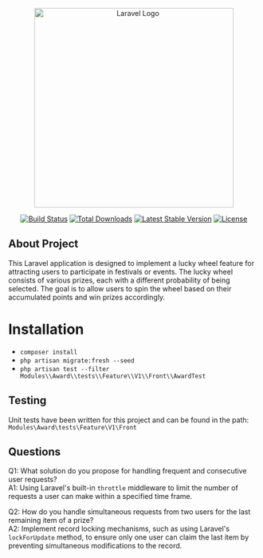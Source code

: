 <p align="center"><a href="https://laravel.com" target="_blank"><img src="https://raw.githubusercontent.com/laravel/art/master/logo-lockup/5%20SVG/2%20CMYK/1%20Full%20Color/laravel-logolockup-cmyk-red.svg" width="400" alt="Laravel Logo"></a></p>

<p align="center">
<a href="https://github.com/laravel/framework/actions"><img src="https://github.com/laravel/framework/workflows/tests/badge.svg" alt="Build Status"></a>
<a href="https://packagist.org/packages/laravel/framework"><img src="https://img.shields.io/packagist/dt/laravel/framework" alt="Total Downloads"></a>
<a href="https://packagist.org/packages/laravel/framework"><img src="https://img.shields.io/packagist/v/laravel/framework" alt="Latest Stable Version"></a>
<a href="https://packagist.org/packages/laravel/framework"><img src="https://img.shields.io/packagist/l/laravel/framework" alt="License"></a>
</p>

## About Project

This Laravel application is designed to implement a lucky wheel feature for attracting users to participate in festivals or events. The lucky wheel consists of various prizes, each with a different probability of being selected. The goal is to allow users to spin the wheel based on their accumulated points and win prizes accordingly.
 
# Installation
- `composer install`
- `php artisan migrate:fresh --seed`
- `php artisan test --filter Modules\\Award\\tests\\Feature\\V1\\Front\\AwardTest`

## Testing

Unit tests have been written for this project and can be found in the path: \
`` Modules\Award\tests\Feature\V1\Front ``



## Questions

Q1: What solution do you propose for handling frequent and consecutive user requests? \
A1: Using Laravel's built-in `throttle` middleware to limit the number of requests a user can make within a specified time frame.

Q2: How do you handle simultaneous requests from two users for the last remaining item of a prize?\
A2: Implement record locking mechanisms, such as using Laravel's `lockForUpdate` method, to ensure only one user can claim 
the last item by preventing simultaneous modifications to the record.





